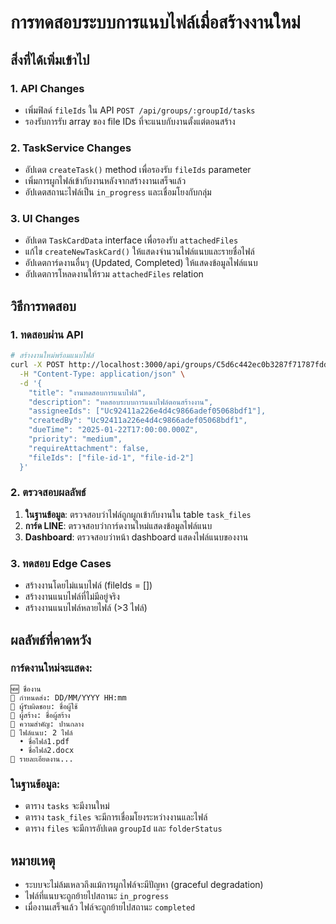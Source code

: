 # การทดสอบระบบการแนบไฟล์เมื่อสร้างงานใหม่

## สิ่งที่ได้เพิ่มเข้าไป

### 1. API Changes
- เพิ่มฟิลด์ `fileIds` ใน API `POST /api/groups/:groupId/tasks`
- รองรับการรับ array ของ file IDs ที่จะแนบกับงานตั้งแต่ตอนสร้าง

### 2. TaskService Changes
- อัปเดต `createTask()` method เพื่อรองรับ `fileIds` parameter
- เพิ่มการผูกไฟล์เข้ากับงานหลังจากสร้างงานเสร็จแล้ว
- อัปเดตสถานะไฟล์เป็น `in_progress` และเชื่อมโยงกับกลุ่ม

### 3. UI Changes
- อัปเดต `TaskCardData` interface เพื่อรองรับ `attachedFiles`
- แก้ไข `createNewTaskCard()` ให้แสดงจำนวนไฟล์แนบและรายชื่อไฟล์
- อัปเดตการ์ดงานอื่นๆ (Updated, Completed) ให้แสดงข้อมูลไฟล์แนบ
- อัปเดตการโหลดงานให้รวม `attachedFiles` relation

## วิธีการทดสอบ

### 1. ทดสอบผ่าน API
```bash
# สร้างงานใหม่พร้อมแนบไฟล์
curl -X POST http://localhost:3000/api/groups/C5d6c442ec0b3287f71787fdd9437e520/tasks \
  -H "Content-Type: application/json" \
  -d '{
    "title": "งานทดสอบการแนบไฟล์",
    "description": "ทดสอบระบบการแนบไฟล์ตอนสร้างงาน",
    "assigneeIds": ["Uc92411a226e4d4c9866adef05068bdf1"],
    "createdBy": "Uc92411a226e4d4c9866adef05068bdf1",
    "dueTime": "2025-01-22T17:00:00.000Z",
    "priority": "medium",
    "requireAttachment": false,
    "fileIds": ["file-id-1", "file-id-2"]
  }'
```

### 2. ตรวจสอบผลลัพธ์
1. **ในฐานข้อมูล**: ตรวจสอบว่าไฟล์ถูกผูกเข้ากับงานใน table `task_files`
2. **การ์ด LINE**: ตรวจสอบว่าการ์ดงานใหม่แสดงข้อมูลไฟล์แนบ
3. **Dashboard**: ตรวจสอบว่าหน้า dashboard แสดงไฟล์แนบของงาน

### 3. ทดสอบ Edge Cases
- สร้างงานโดยไม่แนบไฟล์ (fileIds = [])
- สร้างงานแนบไฟล์ที่ไม่มีอยู่จริง
- สร้างงานแนบไฟล์หลายไฟล์ (>3 ไฟล์)

## ผลลัพธ์ที่คาดหวัง

### การ์ดงานใหม่จะแสดง:
```
🆕 ชื่องาน
📅 กำหนดส่ง: DD/MM/YYYY HH:mm
👥 ผู้รับผิดชอบ: ชื่อผู้ใช้
👤 ผู้สร้าง: ชื่อผู้สร้าง
🎯 ความสำคัญ: ปานกลาง
📎 ไฟล์แนบ: 2 ไฟล์
  • ชื่อไฟล์1.pdf
  • ชื่อไฟล์2.docx
📝 รายละเอียดงาน...
```

### ในฐานข้อมูล:
- ตาราง `tasks` จะมีงานใหม่
- ตาราง `task_files` จะมีการเชื่อมโยงระหว่างงานและไฟล์
- ตาราง `files` จะมีการอัปเดต `groupId` และ `folderStatus`

## หมายเหตุ
- ระบบจะไม่ล้มเหลวถึงแม้การผูกไฟล์จะมีปัญหา (graceful degradation)
- ไฟล์ที่แนบจะถูกย้ายไปสถานะ `in_progress` 
- เมื่องานเสร็จแล้ว ไฟล์จะถูกย้ายไปสถานะ `completed`
